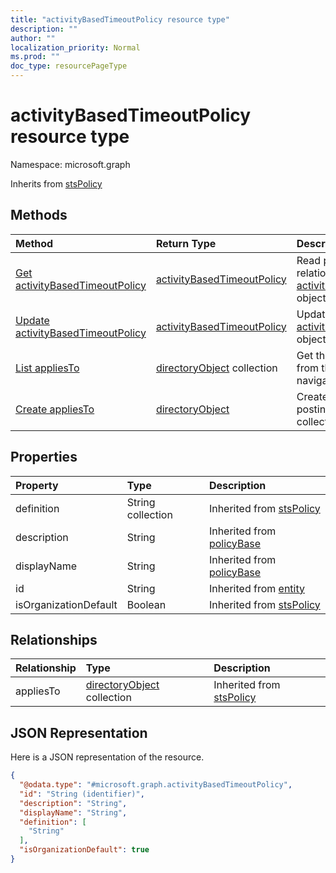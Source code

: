 ```yaml
---
title: "activityBasedTimeoutPolicy resource type"
description: ""
author: ""
localization_priority: Normal
ms.prod: ""
doc_type: resourcePageType
---
```


# activityBasedTimeoutPolicy resource type


Namespace: microsoft.graph




Inherits from [stsPolicy](../resources/stspolicy.md)

## Methods
|Method|Return Type|Description|
|:---|:---|:---|
|[Get activityBasedTimeoutPolicy](../api/activitybasedtimeoutpolicy-get.md)|[activityBasedTimeoutPolicy](../resources/activitybasedtimeoutpolicy.md)|Read properties and relationships of the [activityBasedTimeoutPolicy](../resources/activitybasedtimeoutpolicy.md) object.|
|[Update activityBasedTimeoutPolicy](../api/activitybasedtimeoutpolicy-update.md)|[activityBasedTimeoutPolicy](../resources/activitybasedtimeoutpolicy.md)|Update the properties of a [activityBasedTimeoutPolicy](../resources/activitybasedtimeoutpolicy.md) object.|
|[List appliesTo](../api/activitybasedtimeoutpolicy-list-appliesto.md)|[directoryObject](../resources/directoryobject.md) collection|Get the directoryObjects from the appliesTo navigation property.|
|[Create appliesTo](../api/activitybasedtimeoutpolicy-post-appliesto.md)|[directoryObject](../resources/directoryobject.md)|Create appliesTo by posting to the appliesTo collection.|

## Properties
|Property|Type|Description|
|:---|:---|:---|
|definition|String collection| Inherited from [stsPolicy](../resources/stspolicy.md)|
|description|String| Inherited from [policyBase](../resources/policybase.md)|
|displayName|String| Inherited from [policyBase](../resources/policybase.md)|
|id|String| Inherited from [entity](../resources/entity.md)|
|isOrganizationDefault|Boolean| Inherited from [stsPolicy](../resources/stspolicy.md)|

## Relationships
|Relationship|Type|Description|
|:---|:---|:---|
|appliesTo|[directoryObject](../resources/directoryobject.md) collection| Inherited from [stsPolicy](../resources/stspolicy.md)|

## JSON Representation
Here is a JSON representation of the resource.
<!-- {
  "blockType": "resource",
  "keyProperty": "id",
  "@odata.type": "microsoft.graph.activityBasedTimeoutPolicy",
  "baseType": "microsoft.graph.stsPolicy",
  "openType": false
}
-->
``` json
{
  "@odata.type": "#microsoft.graph.activityBasedTimeoutPolicy",
  "id": "String (identifier)",
  "description": "String",
  "displayName": "String",
  "definition": [
    "String"
  ],
  "isOrganizationDefault": true
}
```

